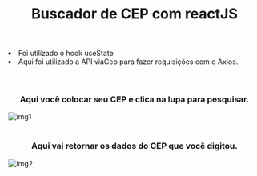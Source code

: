  <h1 align="center">Buscador de CEP com reactJS</h1>
 <br>
  <br>

<lu>
  <li>Foi utilizado o hook useState</li>
  <li>Aqui foi utilizado a API viaCep para fazer requisições com o Axios.</li></lu>
 <br>
  <br>

<h3 align="center" >Aqui você colocar seu CEP e clica na lupa para pesquisar.</h3>

![img1](https://user-images.githubusercontent.com/94764138/167339898-e6c94ea4-8ec0-47cf-b565-ec0c0a171d7d.png)
 <br>
  <br>
  
  <h3 align="center" >Aqui vai retornar os dados do CEP que você digitou.</h3>
  
  ![img2](https://user-images.githubusercontent.com/94764138/167340091-fd07ece3-c94a-4e5d-af75-760461885235.png)

  

